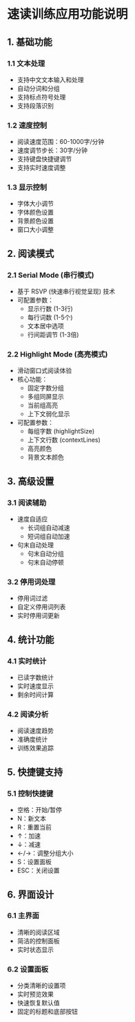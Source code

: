 # 速读训练应用功能说明

## 1. 基础功能

### 1.1 文本处理
- 支持中文文本输入和处理
- 自动分词和分组
- 支持标点符号处理
- 支持段落识别

### 1.2 速度控制
- 阅读速度范围：60-1000字/分钟
- 速度调节步长：30字/分钟
- 支持键盘快捷键调节
- 支持实时速度调整

### 1.3 显示控制
- 字体大小调节
- 字体颜色设置
- 背景颜色设置
- 窗口大小调整

## 2. 阅读模式

### 2.1 Serial Mode (串行模式)
- 基于 RSVP (快速串行视觉呈现) 技术
- 可配置参数：
  - 显示行数 (1-3行)
  - 每行词数 (1-5个)
  - 文本居中选项
  - 行间距调节 (1-3倍)

### 2.2 Highlight Mode (高亮模式)
- 滑动窗口式阅读体验
- 核心功能：
  - 固定字数分组
  - 多组同屏显示
  - 当前组高亮
  - 上下文弱化显示
- 可配置参数：
  - 每组字数 (highlightSize)
  - 上下文行数 (contextLines)
  - 高亮颜色
  - 背景文本颜色

## 3. 高级设置

### 3.1 阅读辅助
- 速度自适应
  - 长词组自动减速
  - 短词组自动加速
- 句末自动处理
  - 句末自动分组
  - 句末自动停顿

### 3.2 停用词处理
- 停用词过滤
- 自定义停用词列表
- 实时停用词更新

## 4. 统计功能

### 4.1 实时统计
- 已读字数统计
- 实时速度显示
- 剩余时间计算

### 4.2 阅读分析
- 阅读速度趋势
- 准确度统计
- 训练效果追踪

## 5. 快捷键支持

### 5.1 控制快捷键
- 空格：开始/暂停
- N：新文本
- R：重置当前
- ↑：加速
- ↓：减速
- ←/→：调整分组大小
- S：设置面板
- ESC：关闭设置

## 6. 界面设计

### 6.1 主界面
- 清晰的阅读区域
- 简洁的控制面板
- 实时状态显示

### 6.2 设置面板
- 分类清晰的设置项
- 实时预览效果
- 快速恢复默认值
- 固定的标题和底部按钮 